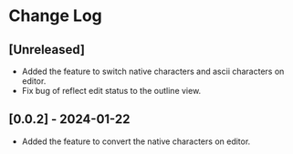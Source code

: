 # Change Log

## [Unreleased]

- Added the feature to switch native characters and ascii characters on editor.
- Fix bug of reflect edit status to the outline view.

## [0.0.2] - 2024-01-22

- Added the feature to convert the native characters on editor.
